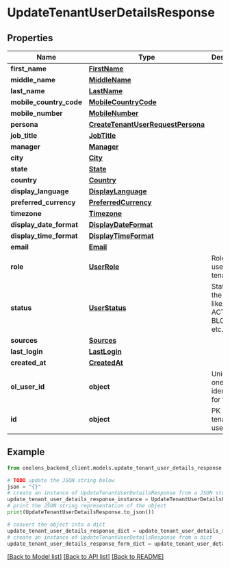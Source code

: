 # UpdateTenantUserDetailsResponse


## Properties

Name | Type | Description | Notes
------------ | ------------- | ------------- | -------------
**first_name** | [**FirstName**](FirstName.md) |  | 
**middle_name** | [**MiddleName**](MiddleName.md) |  | [optional] 
**last_name** | [**LastName**](LastName.md) |  | 
**mobile_country_code** | [**MobileCountryCode**](MobileCountryCode.md) |  | [optional] 
**mobile_number** | [**MobileNumber**](MobileNumber.md) |  | [optional] 
**persona** | [**CreateTenantUserRequestPersona**](CreateTenantUserRequestPersona.md) |  | [optional] 
**job_title** | [**JobTitle**](JobTitle.md) |  | [optional] 
**manager** | [**Manager**](Manager.md) |  | [optional] 
**city** | [**City**](City.md) |  | [optional] 
**state** | [**State**](State.md) |  | [optional] 
**country** | [**Country**](Country.md) |  | [optional] 
**display_language** | [**DisplayLanguage**](DisplayLanguage.md) |  | [optional] 
**preferred_currency** | [**PreferredCurrency**](PreferredCurrency.md) |  | [optional] 
**timezone** | [**Timezone**](Timezone.md) |  | [optional] 
**display_date_format** | [**DisplayDateFormat**](DisplayDateFormat.md) |  | [optional] 
**display_time_format** | [**DisplayTimeFormat**](DisplayTimeFormat.md) |  | [optional] 
**email** | [**Email**](Email.md) |  | [optional] 
**role** | [**UserRole**](UserRole.md) | Role of the user in the tenant | [optional] 
**status** | [**UserStatus**](UserStatus.md) | Status of the user like ACTIVE, BLOCKED etc. | [optional] 
**sources** | [**Sources**](Sources.md) |  | [optional] 
**last_login** | [**LastLogin**](LastLogin.md) |  | [optional] 
**created_at** | [**CreatedAt**](CreatedAt.md) |  | [optional] 
**ol_user_id** | **object** | Unique onelens identifier for the user | 
**id** | **object** | PK in the tenant users table | 

## Example

```python
from onelens_backend_client.models.update_tenant_user_details_response import UpdateTenantUserDetailsResponse

# TODO update the JSON string below
json = "{}"
# create an instance of UpdateTenantUserDetailsResponse from a JSON string
update_tenant_user_details_response_instance = UpdateTenantUserDetailsResponse.from_json(json)
# print the JSON string representation of the object
print(UpdateTenantUserDetailsResponse.to_json())

# convert the object into a dict
update_tenant_user_details_response_dict = update_tenant_user_details_response_instance.to_dict()
# create an instance of UpdateTenantUserDetailsResponse from a dict
update_tenant_user_details_response_form_dict = update_tenant_user_details_response.from_dict(update_tenant_user_details_response_dict)
```
[[Back to Model list]](../README.md#documentation-for-models) [[Back to API list]](../README.md#documentation-for-api-endpoints) [[Back to README]](../README.md)


